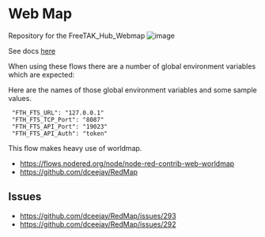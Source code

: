 # Web Map
Repository for the FreeTAK_Hub_Webmap
![image](https://user-images.githubusercontent.com/60719165/143499968-c8d4c3cc-3892-4a50-b285-2612ef540fd7.png)

See docs [here](https://freetakteam.github.io/FreeTAKServer-User-Docs/FreeTAKHub/WebMap/Installation/)

When using these flows there are a number of global environment variables which are expected:

Here are the names of those global environment variables and some sample values.

```
 "FTH_FTS_URL": "127.0.0.1"
 "FTH_FTS_TCP_Port": "8087"
 "FTH_FTS_API_Port": "19023"
 "FTH_FTS_API_Auth": "token"
```

This flow makes heavy use of worldmap.

* https://flows.nodered.org/node/node-red-contrib-web-worldmap
* https://github.com/dceejay/RedMap


## Issues

* https://github.com/dceejay/RedMap/issues/293
* https://github.com/dceejay/RedMap/issues/292

